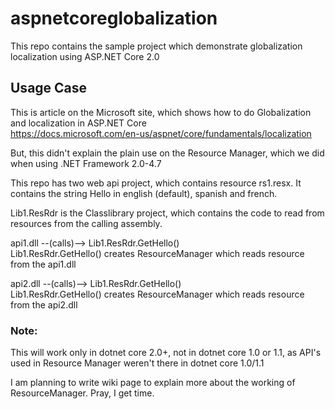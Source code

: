 # aspnetcoreglobalization
This repo contains the sample project which demonstrate globalization localization using ASP.NET Core 2.0

## Usage Case
This is article on the Microsoft site, which shows how to do Globalization and localization in ASP.NET Core   
https://docs.microsoft.com/en-us/aspnet/core/fundamentals/localization   
   
But, this didn't explain the plain use on the Resource Manager, which we did when using .NET Framework 2.0-4.7

This repo has two web api project, which contains resource rs1.resx. 
It contains the string Hello in english (default), spanish and french. 

Lib1.ResRdr is the Classlibrary project, which contains the code to read from resources from the calling assembly.
   

api1.dll --(calls)--> Lib1.ResRdr.GetHello()   
Lib1.ResRdr.GetHello() creates ResourceManager which reads resource from the api1.dll  
   
api2.dll --(calls)--> Lib1.ResRdr.GetHello()   
Lib1.ResRdr.GetHello() creates ResourceManager which reads resource from the api2.dll

### Note:
This will work only in dotnet core 2.0+, not in dotnet core 1.0 or 1.1, as API's used in Resource Manager weren't there in dotnet core 1.0/1.1

I am planning to write wiki page to explain more about the working of ResourceManager. Pray, I get time.

